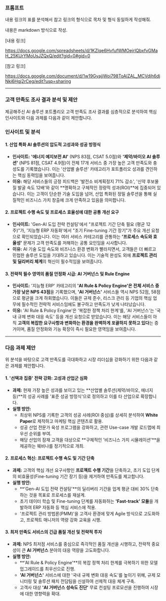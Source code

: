 ### 프롬프트

내용 링크의 표를 분석해서 참고 링크의 형식으로 목차 및 형식 동일하게 작성해줘.

내용은 markdown 방식으로 작성.


[내용 링크]

https://docs.google.com/spreadsheets/d/1KZlqe6HvfufWMOejrlQbxfvGMaH_25KUrYMoUsJZQxQ/edit?gid=0#gid=0


[참고 링크]

https://docs.google.com/document/d/1w19GyajjWoi798ToAlZAL_MCVdjh6djNki6Hgj2rCeg/edit?usp=sharing

---

### 고객 만족도 조사 결과 분석 및 제안

제공해주신 AI 솔루션 포트폴리오 고객 만족도 조사 결과를 심층적으로 분석하여 핵심 인사이트와 다음 과제를 다음과 같이 제안합니다.

### 인사이트 및 분석

#### 1. 산업 특화 AI 솔루션의 압도적 고성과와 성공 방정식

* **인사이트:** **'에너지 예지보전 AI'** (NPS 83점, CSAT 5.0점)와 **'제약/바이오 AI 솔루션'** (NPS 81점, CSAT 4.9점)이 전체 17개 서비스 중 가장 높은 고객 만족도와 충성도를 기록했습니다. 이는 '산업별 솔루션' 카테고리가 포트폴리오 성과를 견인하는 핵심 동력임을 보여줍니다.
* **이유:** 해당 서비스들의 긍정 피드백은 '발전소 비계획정지 71% 감소', '신약 후보물질 발굴 속도 12배'와 같이 **명확하고 구체적인 정량적 성과(ROI)**에 집중되어 있습니다. 이는 고객이 단순한 기술 도입을 넘어, 산업 특화된 정밀 솔루션을 통해 실질적인 비즈니스 가치 창출에 크게 만족하고 있음을 의미합니다.

#### 2. 프로젝트 수행 속도 및 프로세스 효율성에 대한 공통 개선 요구

* **인사이트:** 'Gen-AI 도입 전략 컨설팅'에서 "프로젝트 기간 단축 필요 (평균 12주)"가, '지능형 ERP 자동화'에서 "초기 Fine-tuning 기간 장기"가 주요 개선 요청으로 확인되었습니다. 이는 여러 서비스 카테고리를 관통하는 **'프로세스 속도와 효율성'** 문제가 고객 만족도를 저해하는 공통 요인임을 시사합니다.
* **이유:** AI 기술 도입 속도와 비즈니스 환경 변화가 빨라지면서, 고객들은 더 빠르고 민첩한 솔루션 도입을 기대하고 있습니다. 이는 기술적 완성도 외에 **프로젝트 관리 및 딜리버리 체계**의 혁신이 필수적임을 보여줍니다.

#### 3. 전략적 필수 영역의 품질 안정화 시급: AI 거버넌스 및 Rule Engine

* **인사이트:** '지능형 ERP' 카테고리의 **'AI Rule & Policy Engine'은 전체 서비스 중 가장 낮은 NPS 43점**을 기록했으며, **'AI 거버넌스'** 서비스들 역시 NPS 52점, 58점으로 평균을 크게 하회했습니다. 이들은 규제 준수, 리스크 관리 등 기업의 핵심 업무에 필수적인 전략적 서비스임에도 불구하고 만족도가 낮게 나타났습니다.
* **이유:** 'AI Rule & Policy Engine'은 '복잡한 정책 처리 한계'를, 'AI 거버넌스'는 '국내 규제 변화 대응 속도' 등을 개선 요청으로 받았습니다. 이는 해당 서비스들이 아직 **고객의 복잡한 요구사항과 변화하는 환경을 완벽하게 포괄하지 못하고 있다**는 증거이며, 품질 안정화와 기능 확장이 즉시 필요한 영역임을 보여줍니다.

---

### 다음 과제 제안

위 분석을 바탕으로 고객 만족도를 극대화하고 시장 리더십을 강화하기 위한 다음과 같은 과제를 제안합니다.

#### 1. '선택과 집중' 전략 강화: 고성과 산업군 심화

* **과제:** 현재 가장 높은 성과를 보이고 있는 **산업별 솔루션(제약/바이오, 에너지 등)**의 성공 사례를 '표준 성공 방정식'으로 정의하고 이를 타 산업으로 확장합니다.
* **실행 방안:**
    * 최상위 NPS를 기록한 고객의 성공 사례(ROI 중심)를 상세히 분석하여 **White Paper**로 제작하고 마케팅 핵심 콘텐츠로 활용.
    * 성공 산업 전문가 육성 프로그램을 강화하고, 관련 Use-case 개발 로드맵에 최우선 순위를 부여.
    * 해당 산업의 잠재 고객을 대상으로 **구체적인 '비즈니스 가치 시뮬레이션'**을 제공하는 웨비나를 정기적으로 개최.

#### 2. 프로세스 혁신: 프로젝트 수행 속도 및 기간 단축

* **과제:** 고객의 핵심 개선 요구사항인 **프로젝트 수행 기간**을 단축하고, 초기 도입 단계의 비효율성(Fine-tuning 기간 장기 등)을 제거하여 만족도를 제고합니다.
* **실행 방안:**
    * **'Gen-AI 도입 전략 컨설팅'**의 딜리버리 기간을 업계 평균 대비 30% 단축하는 것을 목표로 프로세스를 재설계.
    * 초기 데이터 학습 및 Fine-tuning 단계를 자동화하는 **'Fast-track' 모듈**을 개발하여 ERP 자동화 등 핵심 서비스에 적용.
    * '프로젝트 관리 방법론(PMM)'을 고객사 환경에 맞게 Agile 방식으로 고도화하고, 프로젝트 매니저의 역량 강화 교육을 시행.

#### 3. 최저 만족도 서비스의 긴급 품질 개선 및 전략적 투자

* **과제:** NPS 최저점 서비스를 중심으로 즉각적인 품질 개선을 시행하고, 전략적 중요성이 큰 **AI 거버넌스** 분야의 대응 역량을 고도화합니다.
* **실행 방안:**
    * **'AI Rule & Policy Engine'**의 복잡 정책 처리 한계를 극복하기 위한 모델 업그레이드를 최우선으로 진행.
    * **'AI 거버넌스'** 서비스에 대한 '국내 규제 변화 대응 속도'를 높이기 위해, 규제 모니터링 및 솔루션 패치 전담팀을 신설하여 선제적 대응 체계 구축.
    * 고객사 대상 **'AI 거버넌스 성숙도 진단'** 무료 컨설팅 프로모션을 진행하여 시장에 대한 영향력을 확대.
